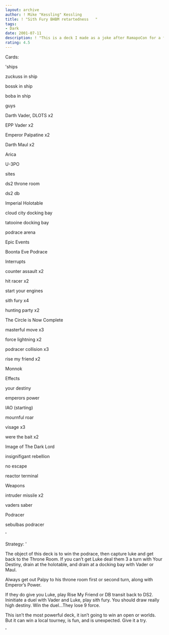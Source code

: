 ```yaml
---
layout: archive
author: ! Mike "Kessling" Kessling
title: ! "Sith Fury BHBM retartedness   "
tags:
- Dark
date: 2001-07-11
description: ! "This is a deck I made as a joke after RamapoCon for a few fun games. It worked pretty well for me while I played it."
rating: 4.5
---
```

Cards: 

'ships

zuckuss in ship

bossk in ship

boba in ship



guys

Darth Vader, DLOTS x2

EPP Vader x2

Emperor Palpatine x2

Darth Maul x2

Arica

U-3PO


sites

ds2 throne room

ds2 db

Imperial Holotable

cloud city docking bay

tatooine docking bay

podrace arena


Epic Events 

Boonta Eve Podrace


Interrupts 

counter assault x2

hit racer x2

start your engines

sith fury x4

hunting party x2

The Circle is Now Complete

masterful move x3

force lightning x2

podracer collision x3

rise my friend x2

Monnok


Effects 

your destiny

emperors power

IAO (starting)

mournful roar

visage x3

were the bait x2

Image of The Dark Lord

insignifigant rebellion

no escape

reactor terminal


Weapons 

intruder missile x2

vaders saber 


Podracer 

sebulbas podracer

'

Strategy: '

The object of this deck is to win the podrace, then capture luke and get back to the Throne Room. If you can’t get Luke deal them 3 a turn with Your Destiny, drain at the holotable, and drain at a docking bay with Vader or Maul. 


Always get out Palpy to his throne room first or second turn, along with Emperor’s Power. 


If they do give you Luke, play Rise My Friend or DB transit back to DS2. Ininitiate a duel with Vader and Luke, play sith fury. You should draw really high destiny. Win the duel...They lose 9 force. 


This isn’t the most powerful deck, it isn’t going to win an open or worlds. But it can win a local tourney, is fun, and is unexpected. Give it a try.


'